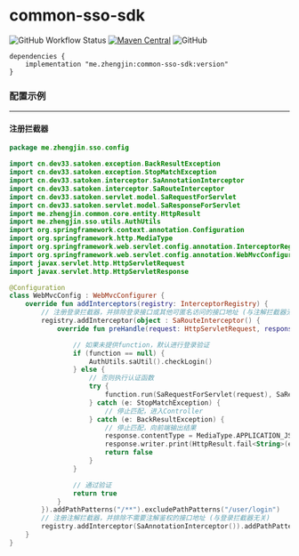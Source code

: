# common-sso-sdk

![GitHub Workflow Status](https://img.shields.io/github/workflow/status/zhengjin-me/common-sso-sdk/Gradle%20Package?style=flat-square)
[![Maven Central](https://img.shields.io/maven-central/v/me.zhengjin/common-sso-sdk.svg?style=flat-square&color=brightgreen)](https://maven-badges.herokuapp.com/maven-central/me.zhengjin/common-sso-sdk/)
![GitHub](https://img.shields.io/github/license/zhengjin-me/common-sso-sdk?style=flat-square)

```
dependencies {
    implementation "me.zhengjin:common-sso-sdk:version"
}
```

### 配置示例

---

#### 注册拦截器
```kotlin
package me.zhengjin.sso.config

import cn.dev33.satoken.exception.BackResultException
import cn.dev33.satoken.exception.StopMatchException
import cn.dev33.satoken.interceptor.SaAnnotationInterceptor
import cn.dev33.satoken.interceptor.SaRouteInterceptor
import cn.dev33.satoken.servlet.model.SaRequestForServlet
import cn.dev33.satoken.servlet.model.SaResponseForServlet
import me.zhengjin.common.core.entity.HttpResult
import me.zhengjin.sso.utils.AuthUtils
import org.springframework.context.annotation.Configuration
import org.springframework.http.MediaType
import org.springframework.web.servlet.config.annotation.InterceptorRegistry
import org.springframework.web.servlet.config.annotation.WebMvcConfigurer
import javax.servlet.http.HttpServletRequest
import javax.servlet.http.HttpServletResponse

@Configuration
class WebMvcConfig : WebMvcConfigurer {
    override fun addInterceptors(registry: InterceptorRegistry) {
        // 注册登录拦截器，并排除登录接口或其他可匿名访问的接口地址 (与注解拦截器无关)
        registry.addInterceptor(object : SaRouteInterceptor() {
            override fun preHandle(request: HttpServletRequest, response: HttpServletResponse, handler: Any): Boolean {

                // 如果未提供function，默认进行登录验证
                if (function == null) {
                    AuthUtils.saUtil().checkLogin()
                } else {
                    // 否则执行认证函数
                    try {
                        function.run(SaRequestForServlet(request), SaResponseForServlet(response), handler)
                    } catch (e: StopMatchException) {
                        // 停止匹配，进入Controller
                    } catch (e: BackResultException) {
                        // 停止匹配，向前端输出结果
                        response.contentType = MediaType.APPLICATION_JSON_UTF8_VALUE
                        response.writer.print(HttpResult.fail<String>(e.message, 500).toString())
                        return false
                    }
                }

                // 通过验证
                return true
            }
        }).addPathPatterns("/**").excludePathPatterns("/user/login")
        // 注册注解拦截器，并排除不需要注解鉴权的接口地址 (与登录拦截器无关)
        registry.addInterceptor(SaAnnotationInterceptor()).addPathPatterns("/**")
    }
}
```